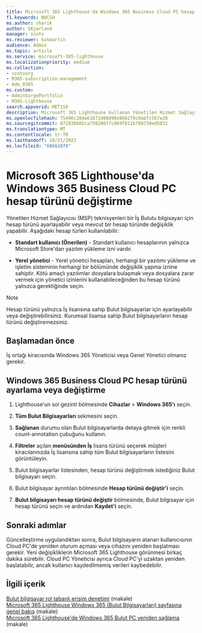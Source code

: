 ```yaml
---
title: Microsoft 365 Lighthouse'da Windows 365 Business Cloud PC hesap türünü değiştirme
f1.keywords: NOCSH
ms.author: sharik
author: SKjerland
manager: scotv
ms.reviewer: katmartin
audience: Admin
ms.topic: article
ms.service: microsoft-365-lighthouse
ms.localizationpriority: medium
ms.collection:
- scotvorg
- M365-subscription-management
- Adm_O365
ms.custom:
- AdminSurgePortfolio
- M365-Lighthouse
search.appverid: MET150
description: Microsoft 365 Lighthouse kullanan Yönetilen Hizmet Sağlayıcıları (MSP) için Windows 365 Business Cloud PC hesap türünü ayarlamayı veya değiştirmeyi öğrenin.
ms.openlocfilehash: 75446c284a61672d08d96e866278c9abfc567e28
ms.sourcegitcommit: 87283bb02ca750286f7c069f811b788730ed5832
ms.translationtype: MT
ms.contentlocale: tr-TR
ms.lasthandoff: 10/21/2022
ms.locfileid: "68661078"
---
```

# <a name="change-a-windows-365-business-cloud-pc-account-type-in-microsoft-365-lighthouse"></a>Microsoft 365 Lighthouse'da Windows 365 Business Cloud PC hesap türünü değiştirme

Yönetilen Hizmet Sağlayıcısı (MSP) teknisyenleri bir İş Bulutu bilgisayarı için hesap türünü ayarlayabilir veya mevcut bir hesap türünde değişiklik yapabilir. Aşağıdaki hesap türleri kullanılabilir:

- **Standart kullanıcı (Önerilen)** - Standart kullanıcı hesaplarının yalnızca Microsoft Store'dan yazılım yükleme izni vardır.

- **Yerel yönetici** - Yerel yönetici hesapları, herhangi bir yazılımı yükleme ve işletim sisteminin herhangi bir bölümünde değişiklik yapma iznine sahiptir. Kötü amaçlı yazılımlar dosyalara bulaşmak veya dosyalara zarar vermek için yönetici izinlerini kullanabileceğinden bu hesap türünü yalnızca gerektiğinde seçin.

> [!NOTE]
> Hesap türünü yalnızca İş lisansına sahip Bulut bilgisayarlar için ayarlayabilir veya değiştirebilirsiniz. Kurumsal lisansa sahip Bulut bilgisayarların hesap türünü değiştiremezsiniz.

## <a name="before-you-begin"></a>Başlamadan önce 

İş ortağı kiracısında Windows 365 Yöneticisi veya Genel Yönetici olmanız gerekir.

## <a name="set-or-change-a-windows-365-business-cloud-pc-account-type"></a>Windows 365 Business Cloud PC hesap türünü ayarlama veya değiştirme

1.  Lighthouse'un sol gezinti bölmesinde **Cihazlar** >  **Windows 365'ı** seçin.

2.  **Tüm Bulut Bilgisayarları** sekmesini seçin.

3.  **Sağlanan** durumu olan Bulut bilgisayarlarda detaya gitmek için renkli count-annotation çubuğunu kullanın.

4.  **Filtreler** açılan **menüsünden İş** lisans türünü seçerek müşteri kiracılarınızda İş lisansına sahip tüm Bulut bilgisayarların listesini görüntüleyin.

5.  Bulut bilgisayarlar listesinden, hesap türünü değiştirmek istediğiniz Bulut bilgisayarı seçin.

6.  Bulut bilgisayar ayrıntıları bölmesinde **Hesap türünü değiştir'i** seçin.

7.  **Bulut bilgisayarı hesap türünü değiştir** bölmesinde, Bulut bilgisayar için hesap türünü seçin ve ardından **Kaydet'i** seçin.

## <a name="next-steps"></a>Sonraki adımlar

Güncelleştirme uygulandıktan sonra, Bulut bilgisayarın atanan kullanıcısının Cloud PC'de yeniden oturum açması veya cihazını yeniden başlatması gerekir. Yeni değişikliklerin Microsoft 365 Lighthouse görünmesi birkaç dakika sürebilir. Cloud PC Yöneticisi ayrıca Cloud PC'yi uzaktan yeniden başlatabilir, ancak kullanıcı kaydedilmemiş verileri kaybedebilir.

## <a name="related-content"></a>İlgili içerik

[Bulut bilgisayar rol tabanlı erişim denetimi](/windows-365/enterprise/role-based-access) (makale)\
[Microsoft 365 Lighthouse Windows 365 (Bulut Bilgisayarları) sayfasına genel bakış](m365-lighthouse-win365-page-overview.md) (makale)\
[Microsoft 365 Lighthouse'de Windows 365 Bulut PC yeniden sağlama](m365-lighthouse-reprovision-cloudpc.md) (makale)
